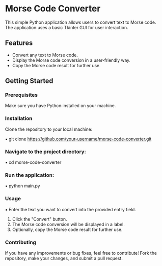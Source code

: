 # Morse Code Converter

This simple Python application allows users to convert text to Morse code. The application uses a basic Tkinter GUI for user interaction.

## Features

- Convert any text to Morse code.
- Display the Morse code conversion in a user-friendly way.
- Copy the Morse code result for further use.

## Getting Started

### Prerequisites

Make sure you have Python installed on your machine.

### Installation

Clone the repository to your local machine:

▪️ git clone https://github.com/your-username/morse-code-converter.git

### Navigate to the project directory:

▪️ cd morse-code-converter

### Run the application:
▪️ python main.py

### Usage
▪️  Enter the text you want to convert into the provided entry field.

1. Click the "Convert" button.
2. The Morse code conversion will be displayed in a label.
3. Optionally, copy the Morse code result for further use.

### Contributing

If you have any improvements or bug fixes, feel free to contribute! Fork the repository, make your changes, and submit a pull request.
